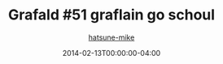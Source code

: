 ---
title: "Grafald #51 graflain go schoul"
type: "image"
date: 2014-02-13T00:00:00-04:00
draft: false
categories:
- comics
- collaborations
tags:
- grafald
image_path: "../img/2014/51.png"
alt_text: ""
is_subpage: true
author: "[hatsune-mike](https://cohost.org/hatsune-mike)"
---